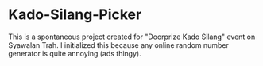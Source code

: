 # Kado-Silang-Picker
This is a spontaneous project created for "Doorprize Kado Silang" event on Syawalan Trah. I initialized this because any online random number generator is quite annoying (ads thingy).
